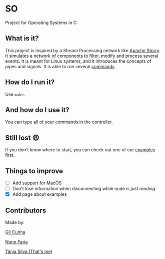 # SO
Project for Operating Systems in C

## What is it?
This project is inspired by a Stream Processing network like [Apache Storm][1]. It simulates a network of components to filter, modify and process several events. It is meant for Linux systems, and it introduces the concepts of pipes and signals. It is able to run several [commands](https://github.com/p3rsephone/SO-Project/wiki/Commands).

## How do I run it?
Use `make`.

## And how do I use it?
You can type all of your commands in the controller.

## Still lost :weary:
If you don't know where to start, you can check out one of our [examples](https://github.com/p3rsephone/SO-Project/wiki/Examples) first.

## Things to improve
- [ ] Add support for MacOS
- [ ] Don't lose information when disconnecting while node is *just reading*
- [x] Add page about examples

## Contributors
Made by:

[Gil Cunha](https://github.com/Nexturn)

[Nuno Faria](https://github.com/nuno-faria)

[Tânia Silva (That's me)](https://github.com/p3rsephone)


[1]: https://storm.apache.org/


